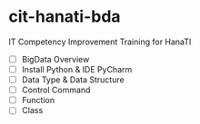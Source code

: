 # cit-hanati-bda
IT Competency Improvement Training for HanaTI

- [ ] BigData Overview
- [ ] Install Python & IDE PyCharm
- [ ] Data Type & Data Structure
- [ ] Control Command
- [ ] Function
- [ ] Class
